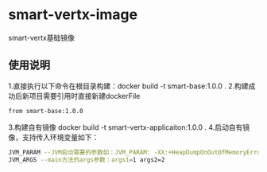 # smart-vertx-image
smart-vertx基础镜像
## 使用说明
1.直接执行以下命令在根目录构建：docker build -t smart-base:1.0.0 .
2.构建成功后新项目需要引用时直接新建dockerFile
```bash
from smart-base:1.0.0
```
3.构建自有镜像 docker build -t smart-vertx-applicaiton:1.0.0 .
4.启动自有镜像，支持传入环境变量如下：
```bash
JVM_PARAM --JVM启动需要的参数如：JVM_PARAM: -XX:+HeapDumpOnOutOfMemoryError -XX:+ExitOnOutOfMemoryError -XX:HeapDumpPath=./  -Xlog:gc:./gc.log
JVM_ARGS --main方法的args参数：args1=1 args2=2
```

